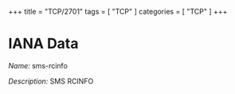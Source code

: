 +++
title = "TCP/2701"
tags = [ "TCP" ]
categories = [ "TCP" ]
+++

# IANA Data

_Name:_ sms-rcinfo

_Description:_ SMS RCINFO

